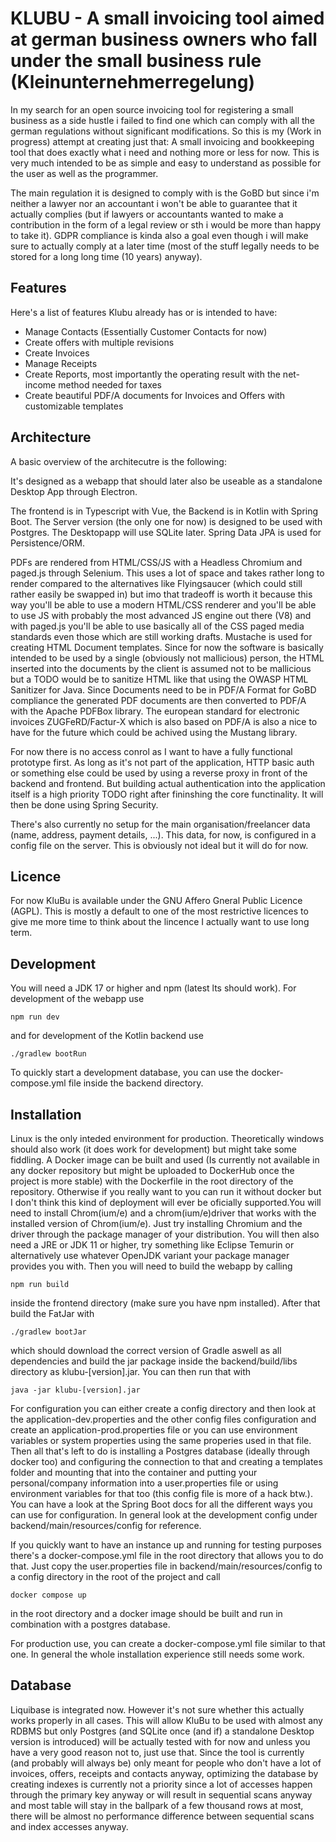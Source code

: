 # KLUBU - A small invoicing tool aimed at german business owners who fall under the small business rule (Kleinunternehmerregelung)

In my search for an open source invoicing tool for registering a small business as a side hustle i failed to find one which can comply with all the german regulations without significant modifications. So this is my (Work in progress) attempt at creating just that: A small invoicing and bookkeeping tool that does exactly what i need and nothing more or less for now. This is very much intended to be as simple and easy to understand as possible for the user as well as the programmer. 

The main regulation it is designed to comply with is the GoBD but since i'm neither a lawyer nor an accountant i won't be able to guarantee that it actually complies (but if lawyers or accountants wanted to make a contribution in the form of a legal review or sth i would be more than happy to take it). GDPR compliance is kinda also a goal even though i will make sure to actually comply at a later time (most of the stuff legally needs to be stored for a long long time (10 years) anyway).

## Features
Here's a list of features Klubu already has or is intended to have:

- Manage Contacts (Essentially Customer Contacts for now)
- Create offers with multiple revisions
- Create Invoices
- Manage Receipts
- Create Reports, most importantly the operating result with the net-income method needed for taxes
- Create beautiful PDF/A documents for Invoices and Offers with customizable templates

## Architecture
A basic overview of the architecutre is the following:

It's designed as a webapp that should later also be useable as a standalone Desktop App through Electron.

The frontend is in Typescript with Vue, the Backend is in Kotlin with Spring Boot. The Server version (the only one for 
now) is designed to be used with Postgres. The Desktopapp will use SQLite later. Spring Data JPA is used for 
Persistence/ORM. 

PDFs are rendered from HTML/CSS/JS with a Headless Chromium and paged.js through Selenium. This uses a lot of 
space and takes rather long to render compared to the alternatives like Flyingsaucer (which could still rather 
easily be swapped in) but imo that tradeoff is worth it because this way you'll be able to use a modern 
HTML/CSS renderer and you'll be able to use JS with probably the most advanced JS engine out there (V8) and with 
paged.js you'll be able to use basically all of the CSS paged media standards even those which are still working 
drafts. Mustache is used for creating HTML Document templates. Since for now the software is basically intended 
to be used by a single (obviously not mallicious) person, the HTML inserted into the documents by the client 
is assumed not to be mallicious but a TODO would be to sanitize HTML like that using the OWASP HTML Sanitizer 
for Java. Since Documents need to be in PDF/A Format for GoBD compliance the generated PDF documents are then 
converted to PDF/A with the Apache PDFBox library. The european standard for electronic invoices 
ZUGFeRD/Factur-X which is also based on PDF/A is also a nice to have for the future which could be achived using 
the Mustang library.

For now there is no access conrol as I want to have a fully functional prototype first. As long as it's not part 
of the application, HTTP basic auth or something else could be used by using a reverse proxy in front of the 
backend and frontend. But building actual authentication into the application itself is a high priority TODO right
after fininshing the core functinality. It will then be done using Spring Security.

There's also currently no setup for the main organisation/freelancer data (name, address, payment details, ...). 
This data, for now, is configured in a config file on the server. This is obviously not ideal but it will do for now.

## Licence
For now KluBu is available under the GNU Affero Gneral Public Licence (AGPL). This is mostly a default to one of
the most restrictive licences to give me more time to think about the lincence I actually want to use long term.

## Development
You will need a JDK 17 or higher and npm (latest lts should work). For development of the webapp use
```    
npm run dev
```
and for development of the Kotlin backend use
```
./gradlew bootRun
```
To quickly start a development database, you can use the docker-compose.yml file inside the backend directory.

## Installation
Linux is the only inteded environment for production. Theoretically windows should also work 
(it does work for development) but might take some fiddling. A Docker image can be built and used 
(Is currently not available in any docker repository but might be uploaded to DockerHub once the project is more 
stable) with the Dockerfile in the root directory of the repository. Otherwise if you really want to you can run 
it without docker but I don't think this kind of deployment will ever be oficially supported.You will need to install 
Chrom(ium/e) and a chrom(ium/e)driver that works with the installed version of Chrom(ium/e). Just try installing 
Chromium and the driver through the package manager of your distribution. You will then also need a JRE or JDK 11 
or higher, try something like Eclipse Temurin or alternatively use whatever OpenJDK variant your package manager 
provides you with. Then you will need to build the webapp by calling
```
npm run build
```
inside the frontend directory (make sure you have npm installed). After that build the FatJar with
```
./gradlew bootJar
```
which should download the correct version of Gradle aswell as all dependencies and build the jar package 
inside the backend/build/libs directory as klubu-[version].jar. You can then run that with
```
java -jar klubu-[version].jar
```
For configuration you can either create a config directory and then look at the application-dev.properties 
and the other config files  configuration and create an application-prod.properties file or you can use 
environment variables or system properties using the same properies used in that file. Then all that's 
left to do is installing a Postgres database (ideally through docker too) and configuring the connection 
to that and creating a templates folder and mounting that into the container and putting your personal/company 
information into a user.properties file or using environment variables for that too (this config file is more 
of a hack btw.). You can have a look at the Spring Boot docs for all the different ways you can use for 
configuration. In general look at the development config under backend/main/resources/config for reference.

If you quickly want to have an instance up and running for testing purposes there's a docker-compose.yml 
file in the root directory that allows you to do that. Just copy the user.properties file in backend/main/resources/config
to a config directory in the root of the project and call 
```    
docker compose up
```
in the root directory and a docker image should be built and run in combination with a postgres database.

For production use, you can create a docker-compose.yml file similar to that one. In general the whole installation
experience still needs some work.

## Database

Liquibase is integrated now. However it's not sure whether this actually works properly in all cases. This will allow KluBu to
be used with almost any RDBMS but only Postgres (and SQLite once (and if) a standalone Desktop version is introduced)
will be actually tested with for now and unless you have a very good reason not to, just use that.
Since the tool is currently (and probably will always be) only meant for people who don't have a lot of invoices, 
offers, receipts and contacts anyway, optimizing the database by creating indexes is currently not a priority 
since a lot of accesses happen through the primary key anyway or will result in sequential scans anyway and most 
table will stay in the ballpark of a few thousand rows at most, there will be almost no performance difference
between sequential scans and index accesses anyway.
